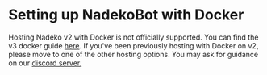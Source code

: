 # Setting up NadekoBot with Docker

Hosting Nadeko v2 with Docker is not officially supported.  You can find the v3 docker guide [here][v3].
If you've been previously hosting with Docker on v2, please move to one of the other hosting options.
You may ask for guidance on our [discord server.][discord-server]

[discord-server]: https://discord.nadeko.bot
[v3]: https://nadekobot.readthedocs.io/en/v3/guides/docker-guide/
